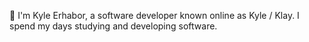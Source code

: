 👋 I'm Kyle Erhabor, a software developer known online as Kyle / Klay. I spend my days studying and developing software.
